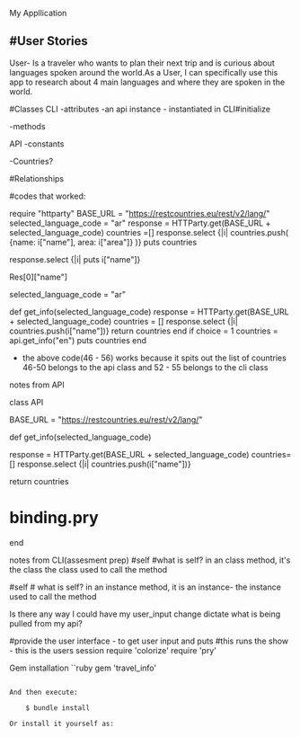 My Appllication 



#User Stories
- 
User- Is a traveler who wants to plan their next trip and is curious about languages spoken around the world.As a User, I can specifically use this app to research about 4 main languages and where they are spoken in the world.

#Classes 
CLI 
 -attributes 
  -an api instance - instantiated in CLI#initialize



 -methods


API 
-constants


-Countries? 




#Relationships



#codes that worked: 


require "httparty"
BASE_URL = "https://restcountries.eu/rest/v2/lang/"
selected_language_code = "ar"
response = HTTParty.get(BASE_URL + selected_language_code)
countries =[]
 response.select {|i| countries.push(
   {name: i["name"], area: i["area"]}
   )}
   puts countries 

response.select {|i| puts i["name"]}

 Res[0]["name"]

selected_language_code = "ar"

def get_info(selected_language_code)
 response = HTTParty.get(BASE_URL + selected_language_code)
 countries = []
 response.select {|i| countries.push(i["name"])}
 return countries
end
if choice = 1 
   countries = api.get_info("en")
   puts countries
  end 
 - the above code(46 - 56) works because it spits out the list of countries  46-50 belongs to the api class and 52 - 55 belongs to the cli class 

notes from API 

class API 

  BASE_URL = "https://restcountries.eu/rest/v2/lang/"


def get_info(selected_language_code)

 response = HTTParty.get(BASE_URL + selected_language_code)
 countries=[]
 response.select {|i| countries.push(i["name"])}

 return countries
#  binding.pry

end

notes from CLI(assesment prep) 
 #self #what is self? in an class method, it's the class  the class used to call the method

#self # what is self? in an instance method, it is an instance- the instance used to call the method
    
 Is there any way I could have my user_input change dictate what is being pulled from my api? 


#provide the user interface - to get user input and puts
#this runs the show - this is the users session
require 'colorize'
 require 'pry'

Gem installation 
``ruby
gem 'travel_info'
```

And then execute:

    $ bundle install

Or install it yourself as:
